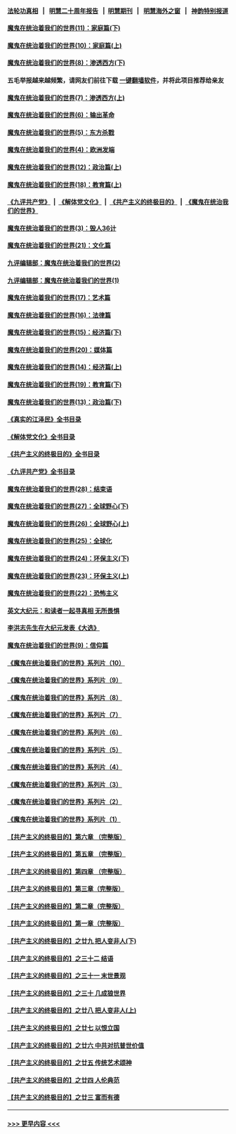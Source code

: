 #### [法轮功真相](https://github.com/gfw-breaker/truth/blob/master/README.md?t=0) &nbsp;&nbsp;|&nbsp;&nbsp; [明慧二十周年报告](https://github.com/gfw-breaker/mh-reports/blob/master/README.md?t=0) &nbsp;&nbsp;|&nbsp;&nbsp;[明慧期刊](https://github.com/gfw-breaker/mh-qikan) &nbsp;&nbsp;|&nbsp;&nbsp; [明慧海外之窗](https://github.com/gfw-breaker/mh-news/blob/master/README.md?t=0) &nbsp;&nbsp;|&nbsp;&nbsp; [神韵特别报道](https://github.com/gfw-breaker/mh-news/blob/master/shenyun.md?t=0)
#### [魔鬼在统治着我们的世界(11)：家庭篇(下)](../pages/nsc422/n10440961.md?t=12130650) 
#### [魔鬼在统治着我们的世界(10)：家庭篇(上)](../pages/nsc422/n10435448.md?t=12130650) 
#### [魔鬼在统治着我们的世界(8)：渗透西方(下)](../pages/nsc422/n10429603.md?t=12130650) 
#### 五毛举报越来越频繁，请网友们前往下载 [一键翻墙软件](https://github.com/gfw-breaker/ssr-accounts)，并将此项目推荐给亲友
#### [魔鬼在统治着我们的世界(7)：渗透西方(上)](../pages/nsc422/n10426013.md?t=12130650) 
#### [魔鬼在统治着我们的世界(6)：输出革命](../pages/nsc422/n10421536.md?t=12130650) 
#### [魔鬼在统治着我们的世界(5)：东方杀戮](../pages/nsc422/n10417707.md?t=12130650) 
#### [魔鬼在统治着我们的世界(4)：欧洲发端](../pages/nsc422/n10414890.md?t=12130650) 
#### [魔鬼在统治着我们的世界(12)：政治篇(上)](../pages/nsc422/n10444576.md?t=12130650) 
#### [魔鬼在统治着我们的世界(18)：教育篇(上)](../pages/nsc422/n10526970.md?t=12130650) 
#### [《九评共产党》](https://github.com/begood0513/9ping.md/blob/master/README.md) &nbsp;|&nbsp; [《解体党文化》](../../../../jtdwh.md/blob/master/README.md)  &nbsp;|&nbsp; [《共产主义的终极目的》](../../../../gczydzjmd.md/blob/master/README.md) &nbsp;|&nbsp; [《魔鬼在统治我们的世界》](../../../../mgztzwmdsj.md/blob/master/README.md) 
#### [魔鬼在统治着我们的世界(3)：毁人36计](../pages/nsc422/n10411583.md?t=12130650) 
#### [魔鬼在统治着我们的世界(21)：文化篇](../pages/nsc422/n10597706.md?t=12130650) 
#### [九评编辑部：魔鬼在统治着我们的世界(2)](../pages/nsc422/n10410036.md?t=12130650) 
#### [九评编辑部：魔鬼在统治着我们的世界(1)](../pages/nsc422/n10406825.md?t=12130650) 
#### [魔鬼在统治着我们的世界(17)：艺术篇](../pages/nsc422/n10499093.md?t=12130650) 
#### [魔鬼在统治着我们的世界(16)：法律篇](../pages/nsc422/n10485969.md?t=12130650) 
#### [魔鬼在统治着我们的世界(15)：经济篇(下)](../pages/nsc422/n10469975.md?t=12130650) 
#### [魔鬼在统治着我们的世界(20)：媒体篇](../pages/nsc422/n10586579.md?t=12130650) 
#### [魔鬼在统治着我们的世界(14)：经济篇(上)](../pages/nsc422/n10457370.md?t=12130650) 
#### [魔鬼在统治着我们的世界(19)：教育篇(下)](../pages/nsc422/n10564808.md?t=12130650) 
#### [魔鬼在统治着我们的世界(13)：政治篇(下)](../pages/nsc422/n10448270.md?t=12130650) 
#### [《真实的江泽民》全书目录](../pages/nsc422/n13721399.md?t=12130650) 
#### [《解体党文化》全书目录](../pages/nsc422/n13721157.md?t=12130650) 
#### [《共产主义的终极目的》全书目录](../pages/nsc422/n13721048.md?t=12130650) 
#### [《九评共产党》全书目录](../pages/nsc422/n13708085.md?t=12130650) 
#### [魔鬼在统治着我们的世界(28)：结束语](../pages/nsc422/n10936246.md?t=12130650) 
#### [魔鬼在统治着我们的世界(27)：全球野心(下)](../pages/nsc422/n10928319.md?t=12130650) 
#### [魔鬼在统治着我们的世界(26)：全球野心(上)](../pages/nsc422/n10900318.md?t=12130650) 
#### [魔鬼在统治着我们的世界(25)：全球化](../pages/nsc422/n10788205.md?t=12130650) 
#### [魔鬼在统治着我们的世界(24)：环保主义(下)](../pages/nsc422/n10695307.md?t=12130650) 
#### [魔鬼在统治着我们的世界(23)：环保主义(上)](../pages/nsc422/n10688613.md?t=12130650) 
#### [魔鬼在统治着我们的世界(22)：恐怖主义](../pages/nsc422/n10614727.md?t=12130650) 
#### [英文大纪元：和读者一起寻真相 无所畏惧](../pages/nsc422/n12542027.md?t=12130650) 
#### [李洪志先生在大纪元发表《大选》](../pages/nsc422/n12534746.md?t=12130650) 
#### [魔鬼在统治着我们的世界(9)：信仰篇](../pages/nsc422/n10432159.md?t=12130650) 
#### [《魔鬼在统治着我们的世界》系列片（10）](../pages/nsc422/n12292670.md?t=12130650) 
#### [《魔鬼在统治着我们的世界》系列片（9）](../pages/nsc422/n12290859.md?t=12130650) 
#### [《魔鬼在统治着我们的世界》系列片（8）](../pages/nsc422/n12287445.md?t=12130650) 
#### [《魔鬼在统治着我们的世界》系列片（7）](../pages/nsc422/n12283425.md?t=12130650) 
#### [《魔鬼在统治着我们的世界》系列片（6）](../pages/nsc422/n12282314.md?t=12130650) 
#### [《魔鬼在统治着我们的世界》系列片（5）](../pages/nsc422/n12281419.md?t=12130650) 
#### [《魔鬼在统治着我们的世界》系列片（4）](../pages/nsc422/n12274024.md?t=12130650) 
#### [《魔鬼在统治着我们的世界》系列片（3）](../pages/nsc422/n12271322.md?t=12130650) 
#### [《魔鬼在统治着我们的世界》系列片（2）](../pages/nsc422/n12269049.md?t=12130650) 
#### [《魔鬼在统治着我们的世界》系列片（1）](../pages/nsc422/n12267575.md?t=12130650) 
#### [【共产主义的终极目的】第六章 （完整版）](../pages/nsc422/n11428913.md?t=12130650) 
#### [【共产主义的终极目的】第五章 （完整版）](../pages/nsc422/n11428912.md?t=12130650) 
#### [【共产主义的终极目的】第四章 （完整版）](../pages/nsc422/n11428907.md?t=12130650) 
#### [【共产主义的终极目的】第三章（完整版）](../pages/nsc422/n11428848.md?t=12130650) 
#### [【共产主义的终极目的】第二章（完整版）](../pages/nsc422/n11428831.md?t=12130650) 
#### [【共产主义的终极目的】第一章（完整版）](../pages/nsc422/n11417651.md?t=12130650) 
#### [【共产主义的终极目的】之廿九 把人变非人(下)](../pages/nsc422/n11344140.md?t=12130650) 
#### [【共产主义的终极目的】之三十二 结语](../pages/nsc422/n11360535.md?t=12130650) 
#### [【共产主义的终极目的】之三十一 末世景观](../pages/nsc422/n11351129.md?t=12130650) 
#### [【共产主义的终极目的】之三十 几成狼世界](../pages/nsc422/n11348280.md?t=12130650) 
#### [【共产主义的终极目的】之廿八 把人变非人(上)](../pages/nsc422/n11340492.md?t=12130650) 
#### [【共产主义的终极目的】之廿七 以恨立国](../pages/nsc422/n11336944.md?t=12130650) 
#### [【共产主义的终极目的】之廿六 中共对抗普世价值](../pages/nsc422/n11324785.md?t=12130650) 
#### [【共产主义的终极目的】之廿五 传统艺术颂神](../pages/nsc422/n11296396.md?t=12130650) 
#### [【共产主义的终极目的】之廿四 人伦典范](../pages/nsc422/n11296397.md?t=12130650) 
#### [【共产主义的终极目的】之廿三 富而有德](../pages/nsc422/n11283598.md?t=12130650) 

----
#### [ >>> 更早内容 <<< ](../indexes/nsc422-earlier.md)
